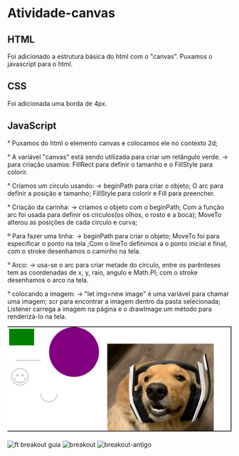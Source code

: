 # Atividade-canvas

## HTML
Foi adicionado a estrutura básica do html com o "canvas".
Puxamos o javascript para o html.

## CSS
Foi adicionada uma borda de 4px.

## JavaScript
° Puxamos do html o elemento canvas e colocamos ele no contexto 2d;

° A variável "canvas" está sendo utilizada para criar um retângulo verde.
    -> para criação usamos: FillRect para definir o tamanho e o FillStyle para colorir.
    
° Criamos um circulo usando:
    -> beginPath para criar o objeto; O arc para definir a posição e tamanho; FillStyle para colorir e Fill para preencher.
    
° Criação da carinha: 
    -> criamos o objeto com o beginPath; Com a função arc foi usada para definir os círculos(os olhos, o rosto e a boca); MoveTo alterou as posições de cada circulo e curva;

º Para fazer uma linha: 
    -> beginPath para criar o objeto; MoveTo foi para especificar o ponto na tela ;Com o lineTo definimos a o ponto inicial e final, com o stroke desenhamos o caminho na tela.

° Arco:
    -> usa-se o arc para criar metade do círculo, entre os parênteses tem as coordenadas de x, y, raio, angulo e Math.PI; com o stroke desenhamos o arco na tela.

° colocando a imagem: 
    -> "let img=new image" é uma variável para chamar uma imagem; scr para encontrar a imagem dentro da pasta selecionada; Listener carrega a imagem na página e o drawImage um método para renderizá-lo na tela.
    
   
   <img src="img/image.png"/>
    
![ft breakout guia](https://github.com/GabrielFaria-cyber/Atividade-canvas/assets/127872183/e4e2a5f5-7536-459e-8850-cd9915a90e49)
![breakout](https://github.com/GabrielFaria-cyber/Atividade-canvas/assets/127872183/93503e68-1476-442c-92ce-346abe2cf728)
![breakout-antigo](https://github.com/GabrielFaria-cyber/Atividade-canvas/assets/127872183/a4b9ce84-6ea8-4cec-bf1a-655b2e1411aa)



